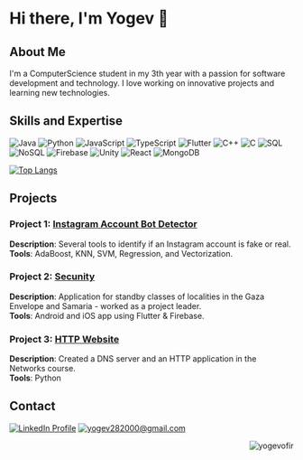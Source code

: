 # Hi there, I'm Yogev 👋

## About Me
I'm a ComputerScience student in my 3th year with a passion for software development and technology. I love working on innovative projects and learning new technologies.

## Skills and Expertise
![Java](https://img.shields.io/badge/-Java-007396?logo=java&logoColor=white&style=flat)
![Python](https://img.shields.io/badge/-Python-3776AB?logo=python&logoColor=white&style=flat)
![JavaScript](https://img.shields.io/badge/-JavaScript-F7DF1E?logo=javascript&logoColor=black&style=flat)
![TypeScript](https://img.shields.io/badge/-TypeScript-3178C6?logo=typescript&logoColor=white&style=flat)
![Flutter](https://img.shields.io/badge/-Flutter-02569B?logo=flutter&logoColor=white&style=flat)
![C++](https://img.shields.io/badge/-C++-00599C?logo=c%2b%2b&logoColor=white&style=flat)
![C](https://img.shields.io/badge/-C-A8B9CC?logo=c&logoColor=white&style=flat)
![SQL](https://img.shields.io/badge/-SQL-4479A1?logo=postgresql&logoColor=white&style=flat)
![NoSQL](https://img.shields.io/badge/-NoSQL-4DB33D?logo=mongodb&logoColor=white&style=flat)
![Firebase](https://img.shields.io/badge/-Firebase-FFCA28?logo=firebase&logoColor=black&style=flat)
![Unity](https://img.shields.io/badge/-Unity-000000?logo=unity&logoColor=white&style=flat)
![React](https://img.shields.io/badge/-React-61DAFB?logo=react&logoColor=black&style=flat)
![MongoDB](https://img.shields.io/badge/-MongoDB-47A248?logo=mongodb&logoColor=white&style=flat)

[![Top Langs](https://github-readme-stats.vercel.app/api/top-langs/?username=yogevofir&layout=compact&hide_border=true&theme=transparent)](https://github.com/anuraghazra/github-readme-stats)


## Projects
### Project 1: [Instagram Account Bot Detector](https://github.com/YogevOfir/Instagram-Bots-Identification)
**Description**: Several tools to identify if an Instagram account is fake or real.<br>
**Tools**: AdaBoost, KNN, SVM, Regression, and Vectorization.


### Project 2: [Secunity](https://github.com/Secunity-LTD/secunity_flutter)
**Description**: Application for standby classes of localities in the Gaza Envelope and Samaria - worked as a project leader.<br>
**Tools**: Android and iOS app using Flutter & Firebase.


### Project 3: [HTTP Website](https://github.com/YogevOfir/Networking_dns_htcp_http)
**Description**: Created a DNS server and an HTTP application in the Networks course.<br>
**Tools**: Python 


## Contact
[![LinkedIn Profile](https://img.shields.io/badge/-LinkedIn-0077B5?logo=linkedin&logoColor=white&style=flat)](https://www.linkedin.com/in/yogev-ofir-468082255)
[![yogev282000@gmail.com](https://img.shields.io/badge/-Email-D14836?logo=gmail&logoColor=white&style=flat)](mailto:yogev282000@gmail.com)


<p align="right"> <img src="https://komarev.com/ghpvc/?username=yogevofir&label=Profile%20views&color=blue&style=for-the-badge" alt="yogevofir" /> </p>
